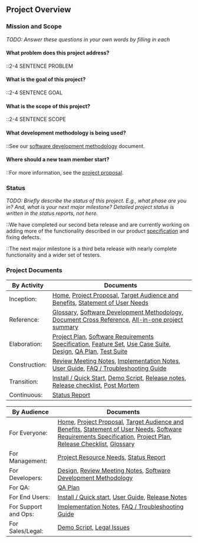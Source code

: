 <!-- markdownlint-disable-next-line first-line-h1 -->
## Project Overview

### Mission and Scope

<!-- markdownlint-disable-next-line no-emphasis-as-header -->
_TODO: Answer these questions in your own words by filling in each_

#### What problem does this project address?

::2-4 SENTENCE PROBLEM

#### What is the goal of this project?

::2-4 SENTENCE GOAL

#### What is the scope of this project?

::2-4 SENTENCE SCOPE

#### What development methodology is being used?

::See our [software development methodology](./SDM.md) document.

#### Where should a new team member start?

::For more information, see the [project proposal](./Proposal.md).

### Status

_TODO: Briefly describe the status of this project. E.g., what phase are
you in? And, what is your next major milestone? Detailed project status
is written in the status reports, not here._

::We have completed our second beta release and are currently working on
adding more of the functionality described in our product
[specification](./srs.md) and fixing defects.

::The next major milestone is a third beta release with nearly complete
functionality and a wider set of testers.

### Project Documents

| By Activity   | Documents                                                                                                                                                                                              |
| ------------- | ------------------------------------------------------------------------------------------------------------------------------------------------------------------------------------------------------ |
| Inception:    | [Home](./Home.md), [Project Proposal](./Proposal.md), [Target Audience and Benefits](./Target-and-Benefits.md), [Statement of User Needs](./User-Needs.md)                                                                 |
| Reference:    | [Glossary](./Glossary.md), [Software Development Methodology](./SDM.md), [Document Cross Reference](./Document-Cross-Ref.md), [All-in-one project summary](./Summary.md)                                                   |
| Elaboration:  | [Project Plan](./Project-Plan.md), [Software Requirements Specification](./SRS.md), [Feature Set](./Feature-Set.md), [Use Case Suite](./Use-Case-Suite.md), [Design](./Design.md), [QA Plan](./QA-Plan.md), [Test Suite](./Test-Suite.md) |
| Construction: | [Review Meeting Notes](./Review-Meeting-Notes.md), [Implementation Notes](./Implementation-Notes.md), [User Guide](./User-Guide.md), [FAQ / Troubleshooting Guide](./FAQ.md)                                               |
| Transition:   | [Install / Quick Start](./Installation-Guide.md), [Demo Script](./Demo-Script.md), [Release notes](./Release-Notes.md), [Release checklist](./Release-Checklist.md), [Post Mortem](./Post-Mortem.md)                            |
| Continuous:   | [Status Report](./Status-Report.md)                                                                                                                                                                         |

| By Audience          | Documents                                                                                                                                                                                                                                                                      |
| -------------------- | ------------------------------------------------------------------------------------------------------------------------------------------------------------------------------------------------------------------------------------------------------------------------------ |
| For Everyone:        | [Home](./Home.md), [Project Proposal](./Proposal.md), [Target Audience and Benefits](./Target-and-Benefits.md), [Statement of User Needs](./User-Needs.md), [Software Requirements Specification](./SRS.md), [Project Plan](./Project-plan.md), [Release Checklist](./Release-Checklist.md), [Glossary](./Glossary.md) |
| For Management:      | [Project Resource Needs](./Resource-Needs.md), [Status Report](./Status-Report.md)                                                                                                                                                                                                       |
| For Developers:      | [Design](./Design.md), [Review Meeting Notes](./Review-Meeting-Notes.md), [Software Development Methodology](./SDM.md)                                                                                                                                                                        |
| For QA:              | [QA Plan](./QA-Plan.md)                                                                                                                                                                                                                                                             |
| For End Users:       | [Install / Quick start](./Installation-Guide.md), [User Guide](./User-Guide.md), [Release Notes](./Release-Notes.md)                                                                                                                                                                          |
| For Support and Ops: | [Implementation Notes](./Implementation-Notes.md), [FAQ / Troubleshooting Guide](./FAQ.md)                                                                                                                                                                                               |
| For Sales/Legal:     | [Demo Script](./Demo-Script.md), [Legal Issues](./Legal.md)                                                                                                                                                                                                                              |
